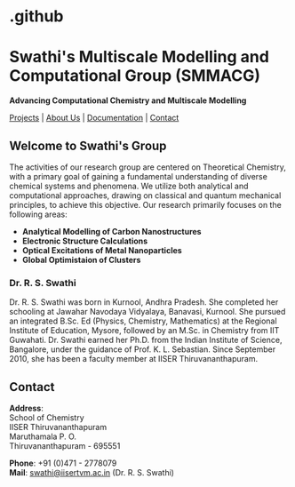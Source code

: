 # .github

# Swathi's Multiscale Modelling and Computational Group (SMMACG)
**Advancing Computational Chemistry and Multiscale Modelling**

[Projects](#projects) | [About Us](#about-us) | [Documentation](#documentation) | [Contact](#contact)

## Welcome to Swathi's Group 
The activities of our research group are centered on Theoretical Chemistry, with a primary goal of gaining a fundamental understanding of diverse chemical systems and phenomena. We utilize both analytical and computational approaches, drawing on classical and quantum mechanical principles, to achieve this objective. Our research primarily focuses on the following areas:

- **Analytical Modelling of Carbon Nanostructures**
- **Electronic Structure Calculations**
- **Optical Excitations of Metal Nanoparticles**
- **Global Optimistaion of Clusters**


### Dr. R. S. Swathi
Dr. R. S. Swathi was born in Kurnool, Andhra Pradesh. She completed her schooling at Jawahar Navodaya Vidyalaya, Banavasi, Kurnool. She pursued an integrated B.Sc. Ed (Physics, Chemistry, Mathematics) at the Regional Institute of Education, Mysore, followed by an M.Sc. in Chemistry from IIT Guwahati. Dr. Swathi earned her Ph.D. from the Indian Institute of Science, Bangalore, under the guidance of Prof. K. L. Sebastian. Since September 2010, she has been a faculty member at IISER Thiruvananthapuram.

## Contact
**Address**:  
School of Chemistry  
IISER Thiruvananthapuram  
Maruthamala P. O.  
Thiruvananthapuram - 695551

**Phone**: +91 (0)471 - 2778079  
**Mail**: [swathi@iisertvm.ac.in](mailto:swathi@iisertvm.ac.in) (Dr. R. S. Swathi)
